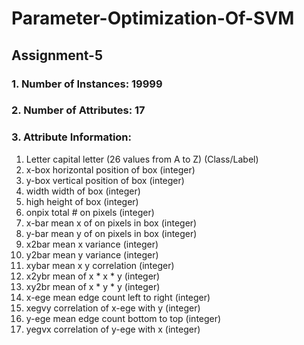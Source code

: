 # Parameter-Optimization-Of-SVM

## Assignment-5

### 1. Number of Instances: 19999

### 2. Number of Attributes: 17

### 3. Attribute Information:<br>

1.	Letter	capital letter	            (26 values from A to Z) (Class/Label)<br>
2.	x-box	horizontal position of box	  (integer)<br>
3.	y-box	vertical position of box	    (integer)<br>
4.	width	width of box			            (integer)<br>
5.	high 	height of box			            (integer)<br>
6.	onpix	total # on pixels		          (integer)<br>
7.	x-bar	mean x of on pixels in box	  (integer)<br>
8.	y-bar	mean y of on pixels in box	  (integer)<br>
9.	x2bar	mean x variance			          (integer)<br>
10.	y2bar	mean y variance			          (integer)<br>
11.	xybar	mean x y correlation		      (integer)<br>
12.	x2ybr	mean of x * x * y		          (integer)<br>
13.	xy2br	mean of x * y * y		          (integer)<br>
14.	x-ege	mean edge count left to right	(integer)<br>
15.	xegvy	correlation of x-ege with y	  (integer)<br>
16.	y-ege	mean edge count bottom to top	(integer)<br>
17.	yegvx	correlation of y-ege with x	  (integer)<br>
